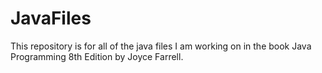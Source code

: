 # JavaFiles
This repository is for all of the java files I am working on in the book Java Programming 8th Edition by Joyce Farrell.

